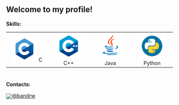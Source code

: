 ## Welcome to my profile!

**Skills:**

<table align="center" height="120">
	<tr>
		<td align="center" width="100">
      <img src="img/c.png" height="70px" width="70px">
			C
		</td>
		<td align="center" width="100">
      <img src="img/cpp.png" height="70px" width="70px">
			C++
		</td>
		<td align="center" width="100">
      <img src="img/java.png" height="70px" width="70px">
			Java
		</td>
		<td align="center" width="100">
      <img src="img/python.png" height="70px" width="70px">
			Python
		</td>
	</tr>
</table>

**Contacts:**

<img src="https://1000logos.net/wp-content/uploads/2021/04/Telegram-logo.png" width="40px" align="center">[@bandrw](https://t.me/bandrw)
